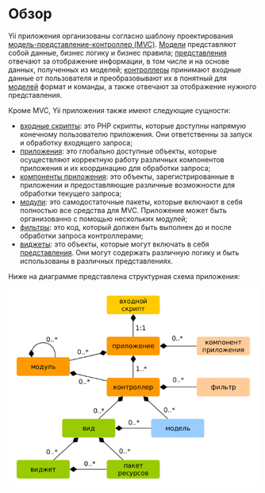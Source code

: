 Обзор
=====

Yii приложения организованы согласно шаблону проектирования [модель-представление-контроллер (MVC)](https://ru.wikipedia.org/wiki/Model-View-Controller).
[Модели](structure-models.md) представляют собой данные, бизнес логику и бизнес правила; [представления](structure-views.md)
отвечают за отображение информации, в том числе и на основе данных, полученных из моделей; [контроллеры](structure-controllers.md) 
принимают входные данные от пользователя и преобразовывают их в понятный для [моделей](structure-models.md) формат и команды, а также отвечают за отображение 
нужного представления.

Кроме MVC, Yii приложения также имеют следующие сущности:

* [входные скрипты](structure-entry-scripts.md): это PHP скрипты, которые доступны напрямую конечному пользователю приложения.
  Они ответственны за запуск и обработку входящего запроса;
* [приложения](structure-applications.md): это глобально доступные объекты, которые осуществляют корректную работу различных 
  компонентов приложения и их координацию для обработки запроса;
* [компоненты приложения](structure-application-components.md): это объекты, зарегистрированные в приложении и предоставляющие
  различные возможности для обработки текущего запроса;
* [модули](structure-modules.md): это самодостаточные пакеты, которые включают в себя полностью все средства для MVC.
  Приложение может быть организованно с помощью нескольких модулей;
* [фильтры](structure-filters.md): это код, который должен быть выполнен до и после обработки запроса контроллерами;
* [виджеты](structure-widgets.md): это объекты, которые могут включать в себя [представления](structure-views.md).
  Они могут содержать различную логику и быть использованы в различных представлениях.

Ниже на диаграмме представлена структурная схема приложения:

![Static Structure of Application](images/application-structure.png)

